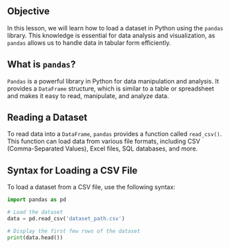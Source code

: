 ## Objective
In this lesson, we will learn how to load a dataset in Python using the `pandas` library. This knowledge is essential for data analysis and visualization, as `pandas` allows us to handle data in tabular form efficiently.

## What is `pandas`?
`Pandas` is a powerful library in Python for data manipulation and analysis. It provides a `DataFrame` structure, which is similar to a table or spreadsheet and makes it easy to read, manipulate, and analyze data.

## Reading a Dataset
To read data into a `DataFrame`, `pandas` provides a function called `read_csv()`. This function can load data from various file formats, including CSV (Comma-Separated Values), Excel files, SQL databases, and more.

## Syntax for Loading a CSV File
To load a dataset from a CSV file, use the following syntax:

```python
import pandas as pd

# Load the dataset
data = pd.read_csv('dataset_path.csv')

# Display the first few rows of the dataset
print(data.head())
```